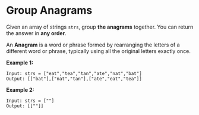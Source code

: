 # Group Anagrams

Given an array of strings `strs`, group **the anagrams** together. You can return the answer in **any order**.

An **Anagram** is a word or phrase formed by rearranging the letters of a different word or phrase, typically using all the original letters exactly once.

**Example 1:**

```text
Input: strs = ["eat","tea","tan","ate","nat","bat"]
Output: [["bat"],["nat","tan"],["ate","eat","tea"]]
```

**Example 2:**

```text
Input: strs = [""]
Output: [[""]]
```
